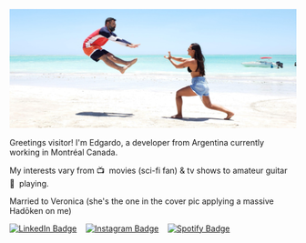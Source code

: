 ![Header](https://github.com/eacheble/eacheble/blob/master/resources/images/20181111_105039.jpg?raw=true "Header")

Greetings visitor! I'm Edgardo, a developer from Argentina currently working in Montréal Canada.

My interests vary from 📺&nbsp; movies (sci-fi fan) & tv shows to amateur guitar 🎸&nbsp; playing.

Married to Veronica (she's the one in the cover pic applying a massive Hadōken on me)

[![LinkedIn Badge](https://img.shields.io/badge/LinkedIn-Profile?style=for-the-badge&logo=linkedin&logoColor=white&color=0D76A8)](https://www.linkedin.com/in/echeble/)&nbsp;&nbsp;&nbsp;
[![Instagram Badge](https://img.shields.io/badge/Instagram-Profile?style=for-the-badge&logo=instagram&logoColor=white&color=C1558B)](https://www.instagram.com/eacheble/)&nbsp;&nbsp;&nbsp;
[![Spotify Badge](https://img.shields.io/badge/Spotify-Profile?style=for-the-badge&logo=spotify&logoColor=white&color=1DB954)](https://open.spotify.com/user/eacheble?si=18ec78a20d57415b)

